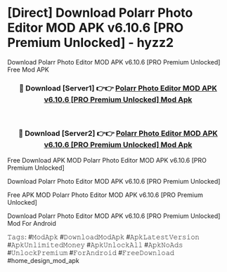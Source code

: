 # [Direct] Download Polarr Photo Editor MOD APK v6.10.6 [PRO Premium Unlocked] - hyzz2
Download Polarr Photo Editor MOD APK v6.10.6 [PRO Premium Unlocked] Free Mod APK

<div align="center">
<h3>🔴 Download [Server1] 👉👉 <a href="https://apk-comot.site?title=Polarr_Photo_Editor_MOD_APK_v6.10.6_[PRO_Premium_Unlocked]">Polarr Photo Editor MOD APK v6.10.6 [PRO Premium Unlocked] Mod Apk</a></h3><br>

<h3>🔴 Download [Server2] 👉👉 <a href="https://apk-comot.site?title=Polarr_Photo_Editor_MOD_APK_v6.10.6_[PRO_Premium_Unlocked]">Polarr Photo Editor MOD APK v6.10.6 [PRO Premium Unlocked] Mod Apk</a></h3>
</div>


Free Download APK MOD Polarr Photo Editor MOD APK v6.10.6 [PRO Premium Unlocked]

Download Polarr Photo Editor MOD APK v6.10.6 [PRO Premium Unlocked] 

Free APK MOD Polarr Photo Editor MOD APK v6.10.6 [PRO Premium Unlocked] 

Download Polarr Photo Editor MOD APK v6.10.6 [PRO Premium Unlocked] Mod For Android

𝚃𝚊𝚐𝚜: #𝙼𝚘𝚍𝙰𝚙𝚔 #𝙳𝚘𝚠𝚗𝚕𝚘𝚊𝚍𝙼𝚘𝚍𝙰𝚙𝚔 #𝙰𝚙𝚔𝙻𝚊𝚝𝚎𝚜𝚝𝚅𝚎𝚛𝚜𝚒𝚘𝚗 #𝙰𝚙𝚔𝚄𝚗𝚕𝚒𝚖𝚒𝚝𝚎𝚍𝙼𝚘𝚗𝚎𝚢 #𝙰𝚙𝚔𝚄𝚗𝚕𝚘𝚌𝚔𝙰𝚕𝚕 #𝙰𝚙𝚔𝙽𝚘𝙰𝚍𝚜 #𝚄𝚗𝚕𝚘𝚌𝚔𝙿𝚛𝚎𝚖𝚒𝚞𝚖 #𝙵𝚘𝚛𝙰𝚗𝚍𝚛𝚘𝚒𝚍 #𝙵𝚛𝚎𝚎𝙳𝚘𝚠𝚗𝚕𝚘𝚊𝚍 #home_design_mod_apk